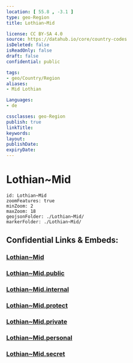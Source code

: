 ```yaml
---
location: [ 55.8 , -3.1 ] 
type: geo-Region
title: Lothian~Mid

license: CC BY-SA 4.0
source: https://datahub.io/core/country-codes
isDeleted: false
isReadOnly: false
draft: false
confidential: public

tags:
- geo/Country/Region
aliases:
- Mid Lothian

Languages:
- de

cssclasses: geo-Region
publish: true
linkTitle: 
keywords: 
layout: 
publishDate: 
expiryDate: 
---
```


# Lothian~Mid

```leaflet
id: Lothian~Mid
zoomFeatures: true 
minZoom: 2 
maxZoom: 18
geojsonFolder: ./Lothian~Mid/
markerFolder: ./Lothian~Mid/
```


## Confidential Links & Embeds: 

### [Lothian~Mid](/_Standards/Earth/Continent/Europe/Europe~North/UK/Scotland/counties~Scotland/Lothian~Mid.md) 

### [Lothian~Mid.public](/_public/Earth/Continent/Europe/Europe~North/UK/Scotland/counties~Scotland/Lothian~Mid.public.md) 

### [Lothian~Mid.internal](/_internal/Earth/Continent/Europe/Europe~North/UK/Scotland/counties~Scotland/Lothian~Mid.internal.md) 

### [Lothian~Mid.protect](/_protect/Earth/Continent/Europe/Europe~North/UK/Scotland/counties~Scotland/Lothian~Mid.protect.md) 

### [Lothian~Mid.private](/_private/Earth/Continent/Europe/Europe~North/UK/Scotland/counties~Scotland/Lothian~Mid.private.md) 

### [Lothian~Mid.personal](/_personal/Earth/Continent/Europe/Europe~North/UK/Scotland/counties~Scotland/Lothian~Mid.personal.md) 

### [Lothian~Mid.secret](/_secret/Earth/Continent/Europe/Europe~North/UK/Scotland/counties~Scotland/Lothian~Mid.secret.md)

